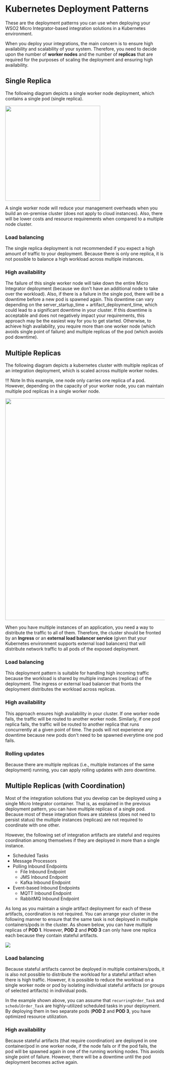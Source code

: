 # Kubernetes Deployment Patterns

These are the deployment patterns you can use when deploying your WSO2 Micro Integrator-based integration solutions in a Kubernetes environment.

When you deploy your integrations, the main concern is to ensure high availability and scalability of your system. Therefore, you need to decide upon the number of **worker nodes** and the number of **replicas** that are required for the purposes of scaling the deployment and ensuring high availability.

## Single Replica

The following diagram depicts a single worker node deployment, which contains a single pod (single replica).

<img src="{{base_path}}/assets/img/integrate/k8s_deployment/k8s-single-pod.png" width="300">

A single worker node will reduce your management overheads when you build an on-premise cluster (does not apply to cloud instances). Also, there will be lower costs and resource requirements when compared to a multiple node cluster.

### Load balancing

The single replica deployment is not recommended if you expect a high amount of traffic to your deployment. Because there is only one replica, it is not possible to balance a high workload across multiple instances.

### High availability

The failure of this single worker node will take down the entire Micro Integrator deployment (because we don't have an additional node to take over the workload). Also, if there is a failure in the single pod, there will be a downtime before a new pod is spawned again. This downtime can vary depending on the server_startup_time + artifact_deployment_time, which could lead to a significant downtime in your cluster. If this downtime is acceptable and does not negatively impact your requirements, this approach may be the easiest way for you to get started. Otherwise, to achieve high availability, you require more than one worker node (which avoids single point of failure) and multiple replicas of the pod (which avoids pod downtime).

## Multiple Replicas

The following diagram depicts a kubernetes cluster with multiple replicas of an integration deployment, which is scaled across multiple worker nodes. 

!!! Note
	In this example, one node only carries one replica of a pod. However, depending on the capacity of your worker node, you can maintain multiple pod replicas in a single worker node.

<img src="{{base_path}}/assets/img/integrate/k8s_deployment/k8s-muliple-workers-single-pod.png" width="700">

When you have multiple instances of an application, you need a way to distribute the traffic to all of them. Therefore, the cluster should be fronted by an <b>Ingress</b> or an <b>external load balancer service</b> (given that your Kubernetes environment supports external load balancers) that will distribute network traffic to all pods of the exposed deployment.

### Load balancing

This deployment pattern is suitable for handling high incoming traffic because the workload is shared by multiple instances (replicas) of the deployment. The ingress or external load balancer that fronts the deployment distributes the workload across replicas.

### High availability

This approach ensures high availability in your cluster. If one worker node fails, the traffic will be routed to another worker node. Similarly, if one pod replica fails, the traffic will be routed to another replica that runs concurrently at a given point of time. The pods will not experience any downtime because new pods don't need to be spawned everytime one pod fails.

### Rolling updates

Because there are multiple replicas (i.e., multiple instances of the same deployment) running, you can apply rolling updates with zero downtime.

## Multiple Replicas (with Coordination)

Most of the integration solutions that you develop can be deployed using a single Micro Integrator container. That is, as explained in the previous deployment pattern, you can have multiple replicas of a single pod. Because most of these integration flows are stateless (does not need to persist status) the multiple instances (replicas) are not required to coordinate with one other.

However, the following set of integration artifacts are stateful and requires coordination among themselves if they are deployed in more than a single instance.

-   Scheduled Tasks
-   Message Processors
-   Polling Inbound Endpoints
    -   File Inbound Endpoint
    -   JMS Inbound Endpoint
    -   Kafka Inbound Endpoint
-   Event-based Inbound Endpoints
    -   MQTT Inbound Endpoint
    -   RabbitMQ Inbound Endpoint

As long as you maintain a single artifact deployment for each of these artifacts, coordination is not required. You can arrange your cluster in the following manner to ensure that the same task is not deployed in multiple containers/pods in the cluster. As shown below, you can have multiple replicas of <b>POD 1</b>. However, <b>POD 2</b> and <b>POD 3</b> can only have one replica each because they contain stateful artifacts.

<img src="{{base_path}}/assets/img/integrate/k8s_deployment/k8s-muliple-workers.png">

### Load balancing

Because stateful artifacts cannot be deployed in multiple containers/pods, it is also not possible to distribute the workload for a stateful artifact when there is high traffic. However, it is possible to reduce the workload on a single worker node or pod by isolating individual stateful artifacts (or groups of selected artifacts) in individual pods.

In the example shown above, you can assume that `recurringOrder_Task` and `schedulOrder_Task` are highly-utilized scheduled tasks in your deployment. By deploying them in two separate pods (<b>POD 2</b> and <b>POD 3</b>, you have optimized resource utilization.

### High availability

Because stateful artifacts (that require coordination) are deployed in one container/pod in one worker node, if the node fails or if the pod fails, the pod will be spawned again in one of the running working nodes. This avoids single point of failure. However, there will be a downtime until the pod deployment becomes active again.
